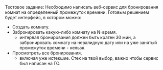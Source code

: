 Тестовое задание:
Необходимо написать веб-сервис для бронирования комнат на определенный промежуток времени. 
Готовым решением будет интерфейс, в котором можно: 
- Создать комнату.
- Забронировать какую-либо комнату на N-время.
	* интервал бронирования должен быть кратен 30 мин, 
	а забронировать комнату на невалидную дату или 
	на уже занятый промежуток времени - нельзя.
- Просмотреть все бронирования.
	* включая уже истекшие.
Стек на твой выбор, важно чтобы сервис был написан на ГО.
